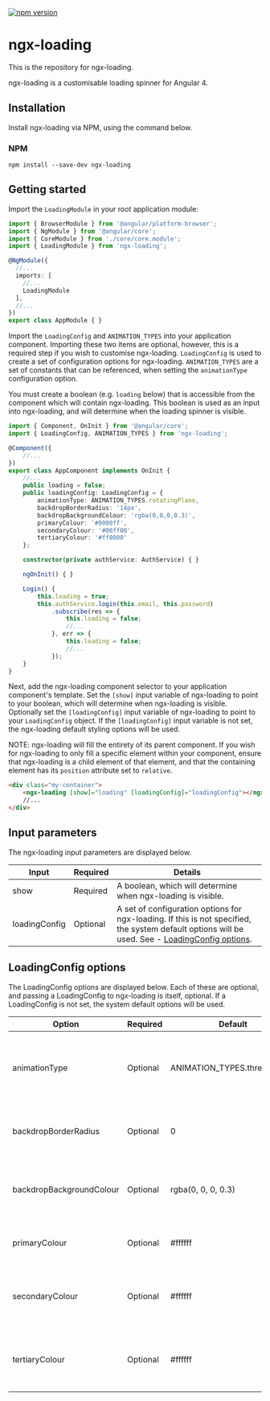 [![npm version](https://badge.fury.io/js/ngx-loading.svg)](https://badge.fury.io/js/ngx-loading)

# ngx-loading
This is the repository for ngx-loading.

ngx-loading is a customisable loading spinner for Angular 4.

## Installation
Install ngx-loading via NPM, using the command below.

### NPM
```shell
npm install --save-dev ngx-loading
```

## Getting started
Import the `LoadingModule` in your root application module:

```typescript
import { BrowserModule } from '@angular/platform-browser';
import { NgModule } from '@angular/core';
import { CoreModule } from './core/core.module';
import { LoadingModule } from 'ngx-loading';

@NgModule({
  //...
  imports: [
    //...
    LoadingModule
  ],
  //...
})
export class AppModule { }
```

Import the `LoadingConfig` and `ANIMATION_TYPES` into your application component. Importing these two items are optional, however, this is a required step if you wish to customise ngx-loading. `LoadingConfig` is used to create a set of configuration options for ngx-loading. `ANIMATION_TYPES` are a set of constants that can be referenced, when setting the `animationType` configuration option.

You must create a boolean (e.g. `loading` below) that is accessible from the component which will contain ngx-loading. This boolean is used as an input into ngx-loading, and will determine when the loading spinner is visible.

```typescript
import { Component, OnInit } from '@angular/core';
import { LoadingConfig, ANIMATION_TYPES } from 'ngx-loading';

@Component({
    //...
})
export class AppComponent implements OnInit {
    //...
    public loading = false;
    public loadingConfig: LoadingConfig = {
        animationType: ANIMATION_TYPES.rotatingPlane,
        backdropBorderRadius: '14px',
        backdropBackgroundColour: 'rgba(0,0,0,0.3)',
        primaryColour: '#0000ff',
        secondaryColour: '#00ff00',
        tertiaryColour: '#ff0000'
    };

    constructor(private authService: AuthService) { }

    ngOnInit() { }

    Login() {
        this.loading = true;
        this.authService.login(this.email, this.password)
            .subscribe(res => {
                this.loading = false;
                //...
            }, err => {
                this.loading = false;
                //...
            });
    }
}
```

Next, add the ngx-loading component selector to your application component's template. Set the `[show]` input variable of ngx-loading to point to your boolean, which will determine when ngx-loading is visible. Optionally set the `[loadingConfig]` input variable of ngx-loading to point to your `LoadingConfig` object. If the `[loadingConfig]` input variable is not set, the ngx-loading default styling options will be used. 

NOTE: ngx-loading will fill the entirety of its parent component. If you wish for ngx-loading to only fill a specific element within your component, ensure that ngx-loading is a child element of that element, and that the containing element has its `position` attribute set to `relative`.

```html
<div class="my-container">
    <ngx-loading [show]="loading" [loadingConfig]="loadingConfig"></ngx-loading>
    //...
</div>
```

## Input parameters
The ngx-loading input parameters are displayed below.

| Input | Required | Details |
| ---- | ---- | ---- |
| show | Required | A boolean, which will determine when ngx-loading is visible. |
| loadingConfig | Optional | A set of configuration options for ngx-loading. If this is not specified, the system default options will be used. See - [LoadingConfig options](#loadingconfig-options). |

## LoadingConfig options
The LoadingConfig options are displayed below. Each of these are optional, and passing a LoadingConfig to ngx-loading is itself, optional. If a LoadingConfig is not set, the system default options will be used.

| Option | Required | Default | Details |
| ---- | ---- | ---- | ---- |
| animationType | Optional | ANIMATION_TYPES.threeBounce | The animation to be used within ngx-loading. Use the ANIMATION_TYPES constant to select valid options. |
| backdropBorderRadius | Optional | 0 | The border-radius to be applied to the ngx-loading backdrop, e.g. '14px'. |
| backdropBackgroundColour | Optional | rgba(0, 0, 0, 0.3) | The background-color to be applied to the ngx-loading backdrop, e.g. 'rgba(255, 255, 255, 0.2)'. |
| primaryColour | Optional | #ffffff | The primary colour, which will be applied to the ngx-loading animation. |
| secondaryColour | Optional | #ffffff | The secondary colour, which will be applied to the ngx-loading animation (where appropriate). |
| tertiaryColour | Optional | #ffffff | The tertiary colour, which will be applied to the ngx-loading animation (where appropriate). |
